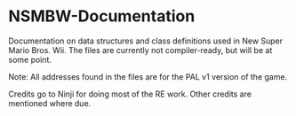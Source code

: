 # NSMBW-Documentation
Documentation on data structures and class definitions used in New Super Mario Bros. Wii. The files are currently not compiler-ready, but will be at some point.

Note: All addresses found in the files are for the PAL v1 version of the game.

Credits go to Ninji for doing most of the RE work. Other credits are mentioned where due.
